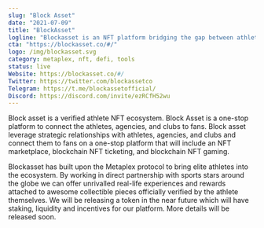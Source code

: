 ```yaml
---
slug: "Block Asset"
date: "2021-07-09"
title: "BlockAsset"
logline: "Blockasset is an NFT platform bridging the gap between athletes and fans by providing real-world experiences and perks along with unique digital collectibles."
cta: "https://blockasset.co/#/"
logo: /img/blockasset.svg
category: metaplex, nft, defi, tools
status: live
Website: https://blockasset.co/#/
Twitter: https://twitter.com/blockassetco
Telegram: https://t.me/blockassetofficial/
Discord: https://discord.com/invite/ezRCfH52wu
---
```


Block asset is a verified athlete NFT ecosystem. Block Asset is a one-stop platform to connect the athletes, agencies, and clubs to fans. Block asset leverage strategic relationships with athletes, agencies, and clubs and connect them to fans on a one-stop platform that will include an NFT marketplace, blockchain NFT ticketing, and blockchain NFT gaming.

Blockasset has built upon the Metaplex protocol to bring elite athletes into the ecosystem. By working in direct partnership with sports stars around the globe we can offer unrivalled real-life experiences and rewards attached to awesome collectible pieces officially verified by the athlete themselves. We will be releasing a token in the near future which will have staking, liquidity and incentives for our platform. More details will be released soon.
